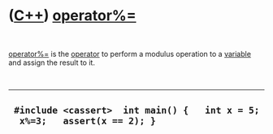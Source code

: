 
 

 

 

 

 

([C++](Cpp.md)) [operator%=](CppOperatorModulusAssign.md)
===========================================================

 

[operator%=](CppOperatorModulusAssign.md) is the
[operator](CppOperator.md) to perform a modulus operation to a
[variable](CppVariable.md) and assign the result to it.

 

  ------------------------------------------------------------------------------
  ` #include <cassert>  int main() {   int x = 5;   x%=3;   assert(x == 2); }`
  ------------------------------------------------------------------------------

 

 

 

 

 

 

